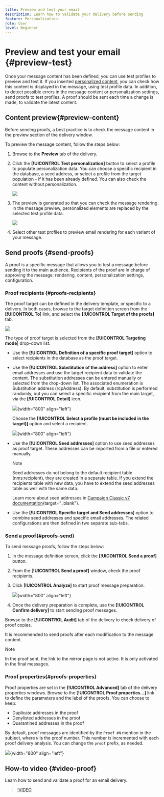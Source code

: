 ```yaml
---
title: Preview and test your email
description: Learn how to validate your delivery before sending
feature: Personalization
role: User
level: Beginner
---
```

# Preview and test your email {#preview-test}

Once your message content has been defined, you can use test profiles to preview and test it. If you inserted [personalized content](personalize.md), you can check how this content is displayed in the message, using test profile data. In addition, to detect possible errors in the message content or personalization settings, send proofs to test profiles. A proof should be sent each time a change is made, to validate the latest content. 

## Content preview{#preview-content}

Before sending proofs, a best practice is to check the message content in the preview section of the delivery window. 

To preview the message content, follow the steps below:

1. Browse to the **Preview** tab of the delivery.
1. Click the **[!UICONTROL Test personalization]** button to select a profile to populate personalization data. You can choose a specific recipient in the database, a seed address, or select a profile from the target population - if it has been already defined. You can also check the content without personalization.

    ![](assets/test-personalization.png)

1. The preview is generated so that you can check the message rendering. In the message preview, personalized elements are replaced by the selected test profile data.

    ![](assets/test-personalization-with-a-recipient.png)

1. Select other test profiles to preview email rendering for each variant of your message.

## Send proofs {#send-proofs}

A proof is a specific message that allows you to test a message before sending it to the main audience. Recipients of the proof are in charge of approving the message: rendering, content, personalization settings, configuration.

### Proof recipients {#proofs-recipients}

The proof target can be defined in the delivery template, or specific to a delivery. In both cases, browse to the target definition screen from the **[!UICONTROL To]** link, and select the **[!UICONTROL Target of the proofs]** tab.

![](assets/target-of-proofs.png)

The type of proof target is selected from the **[!UICONTROL Targeting mode]** drop-down list.

* Use the **[!UICONTROL Definition of a specific proof target]** option to select recipients in the database as the proof target.
* Use the **[!UICONTROL Substitution of the address]** option to enter email addresses and use the target recipient data to validate the content. The substitution addresses can be entered manually or selected from the drop-down list. The associated enumeration is Substitution address (rcpAddress).
    By default, substitution is performed randomly, but you can select a specific recipient from the main target, via the  **[!UICONTROL Detail]** icon. 

    ![](assets/target-of-proofs-substitution-details.png){width="800" align="left"}

    Choose the **[!UICONTROL Select a profile (must be included in the target)]** option and select a recipient.

    ![](assets/target-of-proofs-substitution.png){width="800" align="left"}


* Use the **[!UICONTROL Seed addresses]**  option to use seed addresses as proof target. These addresses can be imported from a file or entered manually.

    >[!NOTE]
    >
    >Seed addresses do not belong to the default recipient table (nms:recipient), they are created in a separate table. If you extend the recipients table with new data, you have to extend the seed addresses table as well with the same data. 
    
    Learn more about seed addresses in [Campaign Classic v7 documentation](https://experienceleague.adobe.com/docs/campaign-classic/using/sending-messages/using-seed-addresses/about-seed-addresses.htmll){target="_blank"}.

* Use the **[!UICONTROL Specific target and Seed addresses]** option to combine seed addresses and specific email addresses. The related configurations are then defined in two separate sub-tabs.

### Send a proof{#proofs-send}

To send message proofs, follow the steps below:

1. In the message definition screen, click the **[!UICONTROL Send a proof]** button.
1. From the **[!UICONTROL Send a proof]** window, check the proof recipients.
1. Click **[!UICONTROL Analyze]** to start proof message preparation.

    ![](assets/send-proof-analyze.png){width="800" align="left"}

1. Once the delivery preparation is complete, use the **[!UICONTROL Confirm delivery]** to start sending proof messages.

Browse to the **[!UICONTROL Audit]** tab of the delivery to check delivery of proof copies.

It is recommended to send proofs after each modification to the message content.

>[!NOTE]
>
>In the proof sent, the link to the mirror page is not active. It is only activated in the final messages.

### Proof properties{#proofs-properties}

Proof properties are set in the **[!UICONTROL Advanced]** tab of the delivery properties windows. Browse to the **[!UICONTROL Proof properties...]** link to define the parameters and the label of the proofs. You can choose to keep:

* Duplicate addresses in the proof
* Denylisted addresses in the proof
* Quarantined addresses in the proof

By default, proof messages are identified by the `Proof #N` mention in the subject, where `N` is the proof number. This number is incremented with each proof delivery analysis. You can change the `proof` prefix, as needed.

![](assets/proof-parameters.png){width="800" align="left"}


## How-to video {#video-proof}

Learn how to send and validate a proof for an email delivery.

>[!VIDEO](https://video.tv.adobe.com/v/333404)
